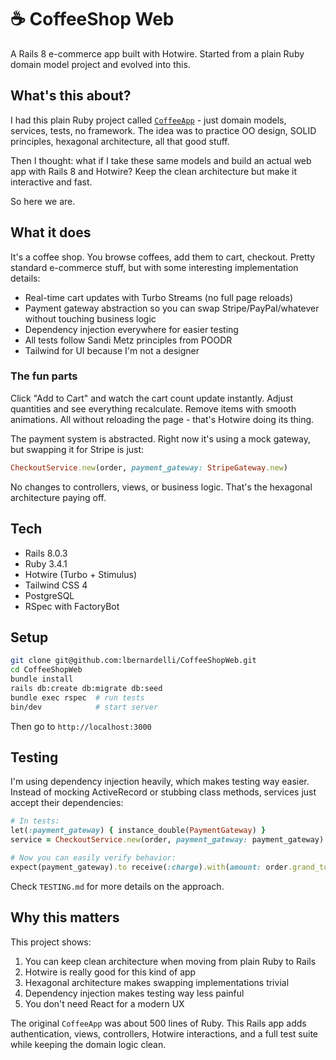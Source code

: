 # ☕ CoffeeShop Web

A Rails 8 e-commerce app built with Hotwire. Started from a plain Ruby domain model project and evolved into this.

## What's this about?

I had this plain Ruby project called [`CoffeeApp`](https://github.com/lbernardelli/CoffeeShop) - just domain models, services, tests, no framework. The idea was to practice OO design, SOLID principles, hexagonal architecture, all that good stuff.

Then I thought: what if I take these same models and build an actual web app with Rails 8 and Hotwire? Keep the clean architecture but make it interactive and fast.

So here we are.

## What it does

It's a coffee shop. You browse coffees, add them to cart, checkout. Pretty standard e-commerce stuff, but with some interesting implementation details:

- Real-time cart updates with Turbo Streams (no full page reloads)
- Payment gateway abstraction so you can swap Stripe/PayPal/whatever without touching business logic
- Dependency injection everywhere for easier testing
- All tests follow Sandi Metz principles from POODR
- Tailwind for UI because I'm not a designer

### The fun parts

Click "Add to Cart" and watch the cart count update instantly. Adjust quantities and see everything recalculate. Remove items with smooth animations. All without reloading the page - that's Hotwire doing its thing.

The payment system is abstracted. Right now it's using a mock gateway, but swapping it for Stripe is just:

```ruby
CheckoutService.new(order, payment_gateway: StripeGateway.new)
```

No changes to controllers, views, or business logic. That's the hexagonal architecture paying off.

## Tech

- Rails 8.0.3
- Ruby 3.4.1
- Hotwire (Turbo + Stimulus)
- Tailwind CSS 4
- PostgreSQL
- RSpec with FactoryBot

## Setup

```bash
git clone git@github.com:lbernardelli/CoffeeShopWeb.git
cd CoffeeShopWeb
bundle install
rails db:create db:migrate db:seed
bundle exec rspec  # run tests
bin/dev            # start server
```

Then go to `http://localhost:3000`

## Testing

I'm using dependency injection heavily, which makes testing way easier. Instead of mocking ActiveRecord or stubbing class methods, services just accept their dependencies:

```ruby
# In tests:
let(:payment_gateway) { instance_double(PaymentGateway) }
service = CheckoutService.new(order, payment_gateway: payment_gateway)

# Now you can easily verify behavior:
expect(payment_gateway).to receive(:charge).with(amount: order.grand_total)
```

Check `TESTING.md` for more details on the approach.

## Why this matters

This project shows:

1. You can keep clean architecture when moving from plain Ruby to Rails
2. Hotwire is really good for this kind of app
3. Hexagonal architecture makes swapping implementations trivial
4. Dependency injection makes testing way less painful
5. You don't need React for a modern UX

The original `CoffeeApp` was about 500 lines of Ruby. This Rails app adds authentication, views, controllers, Hotwire interactions, and a full test suite while keeping the domain logic clean.
